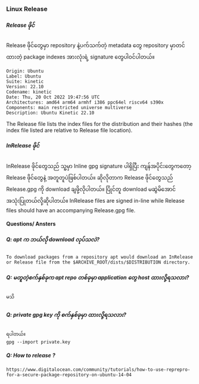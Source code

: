 ### Linux Release

##### Release ဖိုင်
Release ဖိုင်တွေမှာ repository နဲ့ပက်သက်တဲ့ metadata တွေ repository မှာတင်ထားတဲ့ package indexes အားလုံးရဲ့ signature တွေပါဝင်ပါတယ်။
```
Origin: Ubuntu
Label: Ubuntu
Suite: kinetic
Version: 22.10
Codename: kinetic
Date: Thu, 20 Oct 2022 19:47:56 UTC
Architectures: amd64 arm64 armhf i386 ppc64el riscv64 s390x
Components: main restricted universe multiverse
Description: Ubuntu Kinetic 22.10
```
The Release file lists the index files for the distribution and their hashes (the index file listed are relative to Release file location).

##### InRelease ဖိုင်
InRelease ဖိုင်တွေသည် သူ့မှာ Inline gpg signature ပါရှိပြီး ကျန်အပိုင်းတွေကတော့ Release ဖိုင်တွေနဲ့ အတူတူပဲဖြစ်ပါတယ်။
ဆိုလိုတာက Release ဖိုင်တွေသည် Release.gpg ကို download ချဖို့လိုပါတယ်။ ပြိုင်တူ download  မဆွဲမိအောင် အသုံးပြုတယ်လို့ဆိုပါတယ်။
InRelease files are signed in-line while Release files should have an accompanying Release.gpg file.


#### Questions/ Ansters
##### Q: apt က ဘယ်လို download လုပ်သလဲ?
```
To download packages from a repository apt would download an InRelease or Release file from the $ARCHIVE_ROOT/dists/$DISTRIBUTION directory.
```
##### Q: မတူတဲ့စက်နှစ်ခုက apt repo တစ်ခုမှာ application တွေ host ထားလို့ရသလား?
```
မသိ
```
##### Q: private gpg key ကို စက်နှစ်ခုမှာ ထားလို့ရသလား?
```
ရပါတယ်။
gpg --import private.key
```

##### Q: How to release ?
```
https://www.digitalocean.com/community/tutorials/how-to-use-reprepro-for-a-secure-package-repository-on-ubuntu-14-04
```